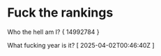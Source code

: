 # Fuck the rankings

Who the hell am I?
{ 14992784 }

What fucking year is it?
[ 2025-04-02T00:46:40Z ]
